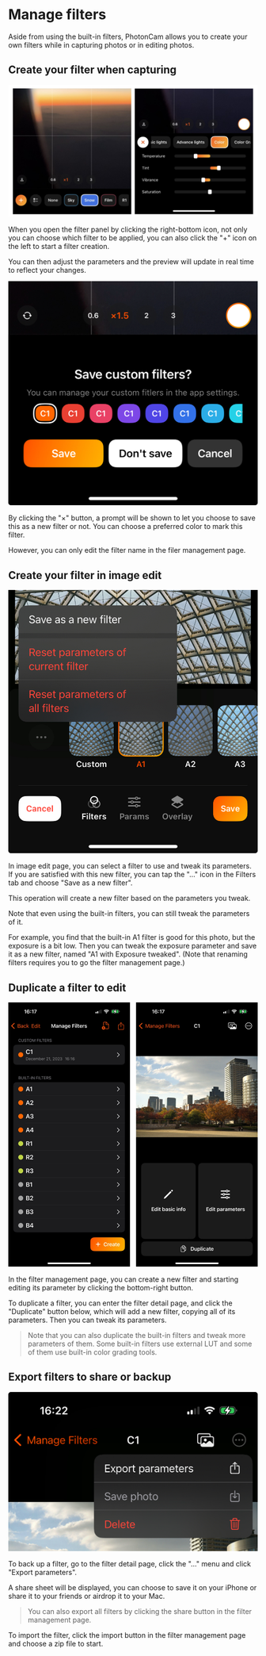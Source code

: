 # Manage filters

Aside from using the built-in filters, PhotonCam allows you to create your own filters while in capturing photos or in editing photos.

## Create your filter when capturing

![](./Assets/manage_filters_0.jpg)

When you open the filter panel by clicking the right-bottom icon, not only you can choose which filter to be applied, you can also click the "+" icon on the left to start a filter creation.

You can then adjust the parameters and the preview will update in real time to reflect your changes.

![](./Assets/manage_filters_1.jpg)

By clicking the "×" button, a prompt will be shown to let you choose to save this as a new filter or not. You can choose a preferred color to mark this filter. 

However, you can only edit the filter name in the filer management page.

## Create your filter in image edit

![](./Assets/manage_filters_2.jpg)

In image edit page, you can select a filter to use and tweak its parameters. If you are satisfied with this new filter, you can tap the "..." icon in the Filters tab and choose "Save as a new filter".

This operation will create a new filter based on the parameters you tweak.

Note that even using the built-in filters, you can still tweak the parameters of it. 

For example, you find that the built-in A1 filter is good for this photo, but the exposure is a bit low. Then you can tweak the exposure parameter and save it as a new filter, named "A1 with Exposure tweaked". (Note that renaming filters requires you to go the filter management page.)

## Duplicate a filter to edit

![](./Assets/manage_filters_3.jpg)

In the filter management page, you can create a new filter and starting editing its parameter by clicking the bottom-right button. 

To duplicate a filter, you can enter the filter detail page, and click the "Duplicate" button below, which will add a new filter, copying all of its parameters. Then you can tweak its parameters.

> Note that you can also duplicate the built-in filters and tweak more parameters of them. Some built-in filters use external LUT and some of them use built-in color grading tools.

## Export filters to share or backup

![](./Assets/manage_filters_4.jpg)

To back up a filter, go to the filter detail page, click the "..." menu and click "Export parameters".

A share sheet will be displayed, you can choose to save it on your iPhone or share it to your friends or airdrop it to your Mac.

> You can also export all filters by clicking the share button in the filter management page.

To import the filter, click the import button in the filter management page and choose a zip file to start. 